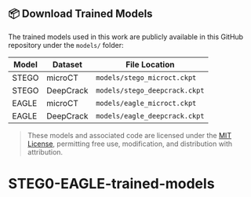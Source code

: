 ## 📦 Download Trained Models

The trained models used in this work are publicly available in this GitHub repository under the `models/` folder:

| Model                  | Dataset     | File Location        |
|------------------------|-------------|---------------------|
| STEGO                  | microCT     | `models/stego_microct.ckpt`   |
| STEGO                  | DeepCrack   | `models/stego_deepcrack.ckpt` |
| EAGLE                  | microCT     | `models/eagle_microct.ckpt`   |
| EAGLE                  | DeepCrack   | `models/eagle_deepcrack.ckpt` |

> These models and associated code are licensed under the [MIT License](https://opensource.org/licenses/MIT), permitting free use, modification, and distribution with attribution.
# STEG0-EAGLE-trained-models
